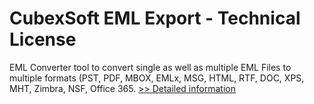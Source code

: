 # CubexSoft EML Export - Technical License
EML Converter tool to convert single as well as multiple EML Files to multiple formats (PST, PDF, MBOX, EMLx, MSG, HTML, RTF, DOC, XPS, MHT, Zimbra, NSF, Office 365.
[>> Detailed information](https://secure.shareit.com/shareit/product.html?productid=300810861&affiliateid=200057808)